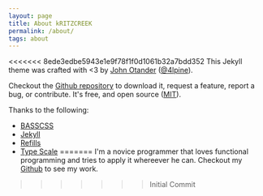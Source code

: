 ```yaml
---
layout: page
title: About kRITZCREEK
permalink: /about/
tags: about
---
```


<<<<<<< 8ede3edbe5943e1e9f78f1f0d1061b32a7bdd352
This Jekyll theme was crafted with <3 by [John Otander](http://johnotander.com)
([@4lpine](https://twitter.com/4lpine)).

Checkout the [Github repository](https://github.com/johnotander/pixyll) to download it,
request a feature, report a bug, or contribute. It's free, and open source
([MIT](http://opensource.org/licenses/MIT)).

Thanks to the following:

* [BASSCSS](http://basscss.com)
* [Jekyll](http://jekyllrb.com)
* [Refills](http://refills.bourbon.io/)
* [Type Scale](http://type-scale.com/)
=======
I'm a novice programmer that loves functional programming and tries to apply it whereever he can.
Checkout my [Github](https://github.com/kRITZCREEK) to see my work.
>>>>>>> Initial Commit
